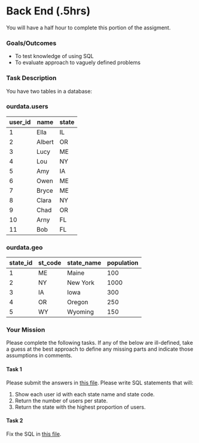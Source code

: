 # Back End (.5hrs)

You will have a half hour to complete this portion of the assigment.

### Goals/Outcomes

- To test knowledge of using SQL
- To evaluate approach to vaguely defined problems

### Task Description

You have two tables in a database:

### ourdata.users

| user_id | name   | state |
| ------- | ------ | ----- |
| 1       | Ella   | IL    |
| 2       | Albert | OR    |
| 3       | Lucy   | ME    |
| 4       | Lou    | NY    |
| 5       | Amy    | IA    |
| 6       | Owen   | ME    |
| 7       | Bryce  | ME    |
| 8       | Clara  | NY    |
| 9       | Chad   | OR    |
| 10      | Arny   | FL    |
| 11      | Bob    | FL    |


### ourdata.geo

| state_id | st_code | state_name | population |
| -------- | ------- | ---------- | ---------- |
| 1        | ME      | Maine      | 100        |
| 2        | NY      | New York   | 1000       |
| 3        | IA      | Iowa       | 300        |
| 4        | OR      | Oregon     | 250        |
| 5        | WY      | Wyoming    | 150        |

### Your Mission

Please complete the following tasks. If any of the below are ill-defined, take a guess at the best approach to define any missing parts and indicate those assumptions in comments.

#### Task 1 

Please submit the answers in [this file](./db/task1.sql). Please write SQL statements that will:

1. Show each user id with each state name and state code.
2. Return the number of users per state.
3. Return the state with the highest proportion of users.

#### Task 2

Fix the SQL in [this file](./db/task2.sql).